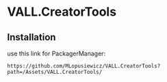 # VALL.CreatorTools


## Installation
use this link for PackagerManager:
```
https://github.com/MLopusiewicz/VALL.CreatorTools?path=/Assets/VALL.CreatorTools/
```
 
